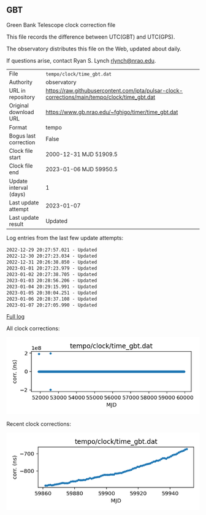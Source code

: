 
## GBT

Green Bank Telescope clock correction file

This file records the difference between UTC(GBT) and UTC(GPS).

The observatory distributes this file on the Web, updated about daily.

If questions arise, contact Ryan S. Lynch <rlynch@nrao.edu>.

|     |     |
|:--- |:--- |
| File | `tempo/clock/time_gbt.dat` |
| Authority | observatory |
| URL in repository | <https://raw.githubusercontent.com/ipta/pulsar-clock-corrections/main/tempo/clock/time_gbt.dat> |
| Original download URL | <https://www.gb.nrao.edu/~fghigo/timer/time_gbt.dat> |
| Format | tempo |
| Bogus last correction | False |
| Clock file start | 2000-12-31 MJD 51909.5 |
| Clock file end | 2023-01-06 MJD 59950.5 |
| Update interval (days) | 1 |
| Last update attempt | 2023-01-07 |
| Last update result | Updated |

Log entries from the last few update attempts:
```
2022-12-29 20:27:57.021 - Updated
2022-12-30 20:27:23.034 - Updated
2022-12-31 20:26:38.850 - Updated
2023-01-01 20:27:23.979 - Updated
2023-01-02 20:27:38.705 - Updated
2023-01-03 20:28:56.206 - Updated
2023-01-04 20:29:15.991 - Updated
2023-01-05 20:30:04.251 - Updated
2023-01-06 20:28:37.108 - Updated
2023-01-07 20:27:05.990 - Updated
```
[Full log](https://raw.githubusercontent.com/ipta/pulsar-clock-corrections/main/log/tempo/clock/time_gbt.dat.log)


All clock corrections:

![plot of all clock corrections](time_gbt.dat.png "All corrections")

Recent clock corrections:

![plot of recent clock corrections](time_gbt.dat.short.png "Recent corrections")

